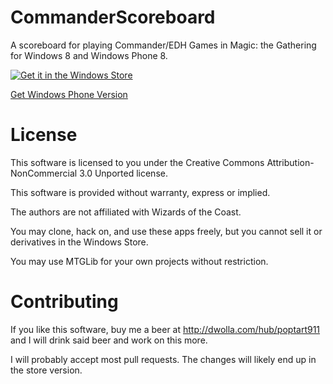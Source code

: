 CommanderScoreboard
===================

A scoreboard for playing Commander/EDH Games in Magic: the Gathering for Windows 8 and Windows Phone 8.

[![Get it in the Windows Store](http://i.msdn.microsoft.com/dynimg/IC671223.png)](http://apps.microsoft.com/windows/app/commander-scoreboard/22e71ea1-46bd-4759-a18e-f5e9a37387d8)

[Get Windows Phone Version](http://www.windowsphone.com/s?appid=ced4d499-80ed-45d3-bd04-b0a975418499)

License
=======

This software is licensed to you under the Creative Commons Attribution-NonCommercial 3.0 Unported license.

This software is provided without warranty, express or implied. 

The authors are not affiliated with Wizards of the Coast.

You may clone, hack on, and use these apps freely, but you cannot sell it or derivatives in the Windows Store. 

You may use MTGLib for your own projects without restriction.

Contributing
============

If you like this software, buy me a beer at http://dwolla.com/hub/poptart911 and I will drink said beer and work on this more.

I will probably accept most pull requests. The changes will likely end up in the store version.
